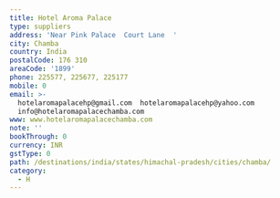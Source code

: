 ```yaml
---
title: Hotel Aroma Palace
type: suppliers
address: 'Near Pink Palace  Court Lane  '
city: Chamba
country: India
postalCode: 176 310
areaCode: '1899'
phone: 225577, 225677, 225177
mobile: 0
email: >-
  hotelaromapalacehp@gmail.com  hotelaromapalacehp@yahoo.com 
  info@hotelaromapalacechamba.com
www: www.hotelaromapalacechamba.com
note: ''
bookThrough: 0
currency: INR
gstType: 0
path: /destinations/india/states/himachal-pradesh/cities/chamba/
category:
  - H
---
```


